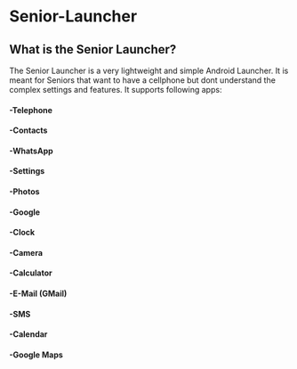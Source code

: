 # Senior-Launcher
## What is the Senior Launcher?
The Senior Launcher is a very lightweight and simple Android Launcher. It is meant for Seniors that want to have a cellphone but dont understand the complex settings and features. It supports following apps:
#### -Telephone
#### -Contacts
#### -WhatsApp
#### -Settings
#### -Photos
#### -Google
#### -Clock
#### -Camera
#### -Calculator
#### -E-Mail (GMail)
#### -SMS
#### -Calendar
#### -Google Maps
